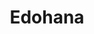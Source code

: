 ---
layout: place
title: "Edohana"
permalink: /texas/irving/edohana.html
stateAbbr: TX
stateName: Texas
cityName: Irving
place_id: ChIJL4xCiDUoTIYRF-HBWE5g-08
photos:
  - name: >-
      places/ChIJL4xCiDUoTIYRF-HBWE5g-08/photos/AeeoHcL-1DaoREx4J3KUHTGWtj6Pg4NRi8Q41LdM6HQxDJ870gPW6LT4CKR1tquyvruHRyud9euKIRZx7MHgbSeo1pXfvwWPUTSD34dmYAMkbh4LgnEeCQXx-lMlTliBr5VUyH5lTpEOozTYSXAk2Ul-VEdQyBCki_kVStGsjwcVANhGhFqZUJr6ptqIAXcnG7_SJEiEY03cSDf55wI2ZkFn8rbganjTWT55YGMVsrXQG-QkmHcylVBAJNGXwL-zrbYT7muAVYAyxGstSE21m6dmdk7Hi2zfhcXF40W3h40PQnshC5dkp6DB3DqBW7HqUkWOSH_9UGn0xmEprfVaFjqFhKGq7fqSqP189xTKsK02LtpmVmw_PoFX06PgISD9qTZD1VCL93yrc_EegwbRhomlKTMHITlicUvLCAs4xZj-F2iiGQ
    widthPx: 4032
    heightPx: 2297
    authorAttributions:
      - displayName: JPN Reddy
        uri: https://maps.google.com/maps/contrib/117408715030546098877
        photoUri: >-
          https://lh3.googleusercontent.com/a-/ALV-UjWqFGIae1sRo1X-laG4ONcQEJ27EEjAj5hYqOniqf1KVsB3dl5FeQ=s100-p-k-no-mo
    flagContentUri: >-
      https://www.google.com/local/imagery/report/?cb_client=maps_api_places.places_api&image_key=!1e10!2sCIHM0ogKEICAgICkooLPIw&hl=en-US
    googleMapsUri: >-
      https://www.google.com/maps/place//data=!3m4!1e2!3m2!1sCIHM0ogKEICAgICkooLPIw!2e10!4m2!3m1!1s0x864c283588428c2f:0x4ffb604e58c1e117
  - name: >-
      places/ChIJL4xCiDUoTIYRF-HBWE5g-08/photos/AeeoHcJOlCiP4zrpWPbO5ah9tWQajR0gia6_SRrQ1Mb9mWhe9UTgYeApGus-wAl4ziKTuPYOxnA5-ioNFg9liiqA5NJ7e5yPpldoXDpkC7Zo5LQLifz5DlYO1WTlh8cwf7PqbUDtzfizof1bJU1cyIGS_8EqPOdDLyc-4OKeB9Da5uIh73jqtTVYqgIo7bQNmEOxEe4THwS4PRKZXiqh8X0pODK_nJDtP1ALR0zfdiD9V22XxAQACbGIVEOuWeTS4dBv-mMaTIPWGGGtBy4i7hY0GAplIjxzIeT_5h7uWCqbxDtND93fyRk6cvYDs-P34BxwXaDfDKfISt9qXrMiZtjn-OB7ADya72wiT5RWQufbj_49ulSHTRWGzY1oCS4Km_WUJIxfo1ARF-2pvZburL3H_13pwvc-wb0p6wmEbVCWlh-JBd1i
    widthPx: 4032
    heightPx: 3024
    authorAttributions:
      - displayName: Markus Impola
        uri: https://maps.google.com/maps/contrib/115346599585764189671
        photoUri: >-
          https://lh3.googleusercontent.com/a-/ALV-UjU3z1wMeJIFs2m3OqylTAfFuzw3ZHYjEsna0DQmfQijvbTaWl3uqA=s100-p-k-no-mo
    flagContentUri: >-
      https://www.google.com/local/imagery/report/?cb_client=maps_api_places.places_api&image_key=!1e10!2sCIHM0ogKEICAgIDE1uO85QE&hl=en-US
    googleMapsUri: >-
      https://www.google.com/maps/place//data=!3m4!1e2!3m2!1sCIHM0ogKEICAgIDE1uO85QE!2e10!4m2!3m1!1s0x864c283588428c2f:0x4ffb604e58c1e117
  - name: >-
      places/ChIJL4xCiDUoTIYRF-HBWE5g-08/photos/AeeoHcL4T8Dv5cJHfReC0HN81_W2SV7CdQyZwOm9q1u0oQpUgtEvl_JZepBv2FIGJ4GPrOWOYhVUi13hVvUK_R_y-TJXx6qH_zMU5JWl0fXaGeEkMS3vqDCJlOPVQfVSVNKLKY6YlW8eMxB9GkXwf8ou6u1DAQ9NhF0abtHgBePjCvYiSyZjQ_N-hLRw2MGZIELtp8-jCL_VdTZ1Hbho5WaMSgzIUYEIQarG4jfgeXORl7V18ekVYLs1_4g0O0od9mtCpnQtFvX7UYky-3PminF0PP4EMX75xiN9r6Vgt1VCATHQFI2351jMHCAEu0C3IrGM8TVbWDHHv0DEvSwIfMKuv_eUl-1eBuCvP0fjbbNkJR4yLgr8NkrBV853GOFQ6KDhRwdC_dyY8B0DtqBsT9IprbS_fO5lcQUlcSd0YYzznLgbUWA
    widthPx: 3024
    heightPx: 4032
    authorAttributions:
      - displayName: Lea D’Jock
        uri: https://maps.google.com/maps/contrib/105578330554003539579
        photoUri: >-
          https://lh3.googleusercontent.com/a-/ALV-UjUGgmIouWgC_PbWlXIq54INg6nM-6qf5W-6Pa4Mo_teXQkCh27-=s100-p-k-no-mo
    flagContentUri: >-
      https://www.google.com/local/imagery/report/?cb_client=maps_api_places.places_api&image_key=!1e10!2sCIHM0ogKEICAgICn6qal0gE&hl=en-US
    googleMapsUri: >-
      https://www.google.com/maps/place//data=!3m4!1e2!3m2!1sCIHM0ogKEICAgICn6qal0gE!2e10!4m2!3m1!1s0x864c283588428c2f:0x4ffb604e58c1e117
  - name: >-
      places/ChIJL4xCiDUoTIYRF-HBWE5g-08/photos/AeeoHcIcHudjoHMlJYuR_nm4P0c8Zs6bMmRf82KdzGRVnxJuQop2bH67GGxeVdugztVBeUtazea_cqxqc4fY1CYeZ8kY6whTxAvfaJF0Uf62eO6JQfGBFRZBE8ATaKSg7nUnzVOtK-wLiFfwReH6iIGHrwYQTOIpxBQgRiyH6iraq9biBggZbB9rkFkqQ6YVGSnxsE9vzxN9kD8kPlz0tHFTJ9FiI_luyNOQ1QRTXxreZBhsAfigWo9D1wR8Nj7BEtGYfCa0MlwVhPugpJfWEO6neZDicIvhkjbFcNS42oI9sHnM60ARDBkJ4yBJLjaidu8qg2ae9WzEVgVUEZxuaxWcpaVI4M-z4o1mmvR6NREA1sjGLcDmYtcizzOd1JWiTeLr19bEUxyDup1zmCY1LEhzYuHTARB90EAtS2hAaYCV98qf3Q
    widthPx: 3024
    heightPx: 4032
    authorAttributions:
      - displayName: Adilene Galicia
        uri: https://maps.google.com/maps/contrib/110619260733972293970
        photoUri: >-
          https://lh3.googleusercontent.com/a-/ALV-UjXMILa5hjMi29FSML6-P9YfSphy5EvEXlYAuou-BE2jj4wESUJD_A=s100-p-k-no-mo
    flagContentUri: >-
      https://www.google.com/local/imagery/report/?cb_client=maps_api_places.places_api&image_key=!1e10!2sCIHM0ogKEICAgID__7-XUQ&hl=en-US
    googleMapsUri: >-
      https://www.google.com/maps/place//data=!3m4!1e2!3m2!1sCIHM0ogKEICAgID__7-XUQ!2e10!4m2!3m1!1s0x864c283588428c2f:0x4ffb604e58c1e117
  - name: >-
      places/ChIJL4xCiDUoTIYRF-HBWE5g-08/photos/AeeoHcLTGNqAVxdPzlQPIEbICVfs4MRhcbmvXnSfGkulwuxzg6JvBiT52WBkTKmXegzxioF-NgT8eIsDc5P1ZcyzeQdOUkkJJHpmGCCL_w5JWV0IEP5tQYG1KUsYkmKA3ImKqQT6GSIz2J2qEZDK0FO-KVmPYPN8zRxydlKAolKdw5QwGOyTfcy1UT_M4Ylbtxzd2CKSXXvJc1i00n6kKARX-DFD-Q19cnonRZMTutCBju6PxnPrNbmfivcRYD6qRYNuhdYc7uW6FQFteP5ae0KgHRfbszDapJkcjLbaAzKyVT2Zx6Z2dp1yogAFrC3KTKb-yLGVDYfmdbufdqzarkbeSTsSgPoxzJf9kgQ8Qr4p62eMFZoRuf-Qydo7n1rRvPGGTFs-UHWWf75i77lsDUTTpg6ylXUXtiD6wuMZR5Ju4O0zPQ
    widthPx: 4032
    heightPx: 3024
    authorAttributions:
      - displayName: ShimPD
        uri: https://maps.google.com/maps/contrib/114737327977957498652
        photoUri: >-
          https://lh3.googleusercontent.com/a-/ALV-UjX5RtzgkuazZ7nqO_8Ba5-ALiOH_vksYt-o34IgvYpHWKuzGKthSg=s100-p-k-no-mo
    flagContentUri: >-
      https://www.google.com/local/imagery/report/?cb_client=maps_api_places.places_api&image_key=!1e10!2sCIHM0ogKEICAgMCIjv__TA&hl=en-US
    googleMapsUri: >-
      https://www.google.com/maps/place//data=!3m4!1e2!3m2!1sCIHM0ogKEICAgMCIjv__TA!2e10!4m2!3m1!1s0x864c283588428c2f:0x4ffb604e58c1e117
  - name: >-
      places/ChIJL4xCiDUoTIYRF-HBWE5g-08/photos/AeeoHcLZ8pWjA04YFotid80yrV0EIHEkTpaOf4zG3-ADLs2hBFPfKe3B27pTddeicgMqcGPHtKZlqxPdv14gkkWGOS3xwUIn3nVtvURa9V5gmuB3h0Q6W4yLxmaWVYhJxx3YtB2I9wSmCdfPie5lKeyS5qnSR273kmfH2gCKtI1T7Ip9zSh24tEK6Ja8EnUQX55Zt80U88Vz-C6EBaM7ck9BC1w1wV_11C5BOvWBv_dSSYjE1yG8SpEyviW9D16slOo1yjapTdGGX_VFxCMwtpO5X8Zi27IRkjhPPeA7ODosdOUxWcgaoDwWiufdHyvmDR-ynoAPd4tmDq3XdOFLD-5NEXyRn17K9O5_3Kz_5i-pc4cb9CLPXc9W5_Qdu523ZMo4uIIABdPui3AMhKxuxRcB6owkL6o7q4EA9KRphhInQaD2ZzsK
    widthPx: 1920
    heightPx: 1080
    authorAttributions:
      - displayName: laxman Thapa
        uri: https://maps.google.com/maps/contrib/114557302389828083424
        photoUri: >-
          https://lh3.googleusercontent.com/a-/ALV-UjUhj4_2FbL9H9mA6UKCm7t9uOBwchEC3ZUIKkgJnXlAVQ_MMP9T=s100-p-k-no-mo
    flagContentUri: >-
      https://www.google.com/local/imagery/report/?cb_client=maps_api_places.places_api&image_key=!1e10!2sCIHM0ogKEICAgICM5tjO2wE&hl=en-US
    googleMapsUri: >-
      https://www.google.com/maps/place//data=!3m4!1e2!3m2!1sCIHM0ogKEICAgICM5tjO2wE!2e10!4m2!3m1!1s0x864c283588428c2f:0x4ffb604e58c1e117
  - name: >-
      places/ChIJL4xCiDUoTIYRF-HBWE5g-08/photos/AeeoHcIdtJ1f9gKy2lCetSRq7ss0UBvApTLxCcPONHy9I8mVk9S2X9HwSVaTqY-jS9nh2bxQ6_juBbMAhOfy0o3yZxH6nXuA9XqFhL4epeSLK0EmCH0cD5OiIFfuhrieQHiEyal3p1R_HMoJUOJ4I_K6EYle9kvgli2sT3b7Nbe17xNQ8uM45kAdQVA_xBvoL8y-rRKAZWjNs4evn4LHGj8bJrY2E2uK8j2VuaE4QW3aTT5gGXyqysVXSJp3JIwWf8X8RlgeydIIxLgWWaqEpuklQKH1xms8Ky7UB2Our5ZcV1DN7Tb1tjVuNTRiRcVDJUG86DLW6nuUruj5XrHsqjxqTMwzSzrwz--MAPI0LJ8L4rdUzHNBRxnxnB5g-hASLt0SX94tdMp66ocpWcI6A-_npWW1ftXMSGe_f5aB-GQf1du83-Qd
    widthPx: 715
    heightPx: 953
    authorAttributions:
      - displayName: Sovita Dahal
        uri: https://maps.google.com/maps/contrib/111400431419362407818
        photoUri: >-
          https://lh3.googleusercontent.com/a-/ALV-UjWdaMa1gPjeO0Qx3fWq6KdPEM1N4QAyndr6zN4EUFl3x29DgZ8Ong=s100-p-k-no-mo
    flagContentUri: >-
      https://www.google.com/local/imagery/report/?cb_client=maps_api_places.places_api&image_key=!1e10!2sCIHM0ogKEICAgIDPqtTl1AE&hl=en-US
    googleMapsUri: >-
      https://www.google.com/maps/place//data=!3m4!1e2!3m2!1sCIHM0ogKEICAgIDPqtTl1AE!2e10!4m2!3m1!1s0x864c283588428c2f:0x4ffb604e58c1e117
  - name: >-
      places/ChIJL4xCiDUoTIYRF-HBWE5g-08/photos/AeeoHcLCNZVnkDxllkzq2XqfhcjTDVa6DZtK8NjlQALPpFs3myHVeOBbH1s7oWPwn8MB8s_Gq09fwYlxc_iM6ZTzY0r1bA8TVgOC-RfsJwccGACb1vfMzWmOTsP1X14-stChoIQ5rT1SQ__DiMhHm77grhDvzuUy0fUBrXnUcL8iN79JpUoMldIjGTUHM9ol9heMEBGR8jZNI6bzRF9aoP-a2lY4QodloRXDlfrzgQmdqkzPfmHmRd9BPnGlLKhkmIWzdmCzaggbs9-nVEvKNpH6HmDdB2kK_ggPhtSwg9ttPtoENCUJUO5ql7hmKe1Tl11MYV1IWm5ul25zpMnPOBpqHoaq9bghls_Gv5l3EkHD8ZsIDPiNYRkMz9wev5pRgRWQSwzznPYiu1hpC5mmqo1_QHo_EKBPDJRkoXWwtOLwv8sFBDH3
    widthPx: 3932
    heightPx: 2228
    authorAttributions:
      - displayName: J D
        uri: https://maps.google.com/maps/contrib/112421735990694155152
        photoUri: >-
          https://lh3.googleusercontent.com/a-/ALV-UjU9OVjkikz3IA1szw5vc5WfToql4JJUmrrRWGl_tHCSAHWDMgbzsw=s100-p-k-no-mo
    flagContentUri: >-
      https://www.google.com/local/imagery/report/?cb_client=maps_api_places.places_api&image_key=!1e10!2sCIHM0ogKEICAgIC7tZGN1gE&hl=en-US
    googleMapsUri: >-
      https://www.google.com/maps/place//data=!3m4!1e2!3m2!1sCIHM0ogKEICAgIC7tZGN1gE!2e10!4m2!3m1!1s0x864c283588428c2f:0x4ffb604e58c1e117
  - name: >-
      places/ChIJL4xCiDUoTIYRF-HBWE5g-08/photos/AeeoHcJ9mOVdr63j5c8gzjca9AKvs2vvnZNfVf9oKkbiaHZjzaGsFpOMp5a2IckWpu5vrT5PdENzqL1hJNCaXQRIfmvYTolBytpv4syFNTCU6pmMfxS7v7OWRCDsmNjwXKW2MJmK7R6wO3fSQYackgn9H1ThgOffPSMZ-mbIW0pzrsv7RMMfELN5OBekcAn7BV5JN8bAdSuruhI_pcxO8AkoPsLfN5LjRCjpAbIZZXlZvvQpoWxrCkFwnYx0JGt0EN3WoOcR2cp_hD3nvNwLVWG1z8d1VHd3I_NuIXpN2nSLJsqGN2rrn-Yd5scR_0k36XkqAtn_VVRzNttOsFEVWq-0KGIb2SVK-UHQ4tOg1kqqWUA1pr_e803B2EoSfRz8feip6YEg7EBtVPXzWG5UmZDxsS66fIIPXO4F5255FWc2FCU
    widthPx: 3024
    heightPx: 4032
    authorAttributions:
      - displayName: Samuel Vongor,Jr
        uri: https://maps.google.com/maps/contrib/111957998842631119335
        photoUri: >-
          https://lh3.googleusercontent.com/a-/ALV-UjX7jGgRV4SU_9njofY4PQNGRaa6ymG8eCQX5Earp7E1o5qYuncn=s100-p-k-no-mo
    flagContentUri: >-
      https://www.google.com/local/imagery/report/?cb_client=maps_api_places.places_api&image_key=!1e10!2sCIHM0ogKEICAgIDty9_zEg&hl=en-US
    googleMapsUri: >-
      https://www.google.com/maps/place//data=!3m4!1e2!3m2!1sCIHM0ogKEICAgIDty9_zEg!2e10!4m2!3m1!1s0x864c283588428c2f:0x4ffb604e58c1e117
  - name: >-
      places/ChIJL4xCiDUoTIYRF-HBWE5g-08/photos/AeeoHcLDzuXIR0k53iIeXgeC6Xdtof8rSImCqjFr-d5z8j-cnUyPUK6YFirgRVSnRc3pz2_BocW96l-ZO-RfntOXEpIExyDV6z5UqjVhTHBf__JZgXye8GhdtmL9yT4KDyS9qHC1t0ZyDC_RuRPf5y2s4bzS2JPjUNlnDbukFGH0KUoDMcyHw-ENy-4pF2DvJM3zyD1DbN0L4zzdroYKUB6qN0H4Dmd-3HP09WTL31QFbfyd9YSeSDQW4KFwcvtVXxvsywL2r9RrG6gz8H9JbT5sFrWhRT6kzs97sriM-neywwc_ZoT47SSWbRCXrl-fPqdlbQlWWN-tGkHrVoCBkh2wxAvdMpUukBVZbXVEjksjE1hCAqvDIFJQhC22c0OFcuTJ-dkXwVC7HOFk7JTB1RQsu6j-SeqtCIcqWIRUwb50tzqcYg
    widthPx: 3024
    heightPx: 4032
    authorAttributions:
      - displayName: Misti Doud
        uri: https://maps.google.com/maps/contrib/112861116702351828300
        photoUri: >-
          https://lh3.googleusercontent.com/a-/ALV-UjXvOGR1XLG4mSi2W8USx5EsszaXDiH8tIAm2XLD9ro06GqkfMtohg=s100-p-k-no-mo
    flagContentUri: >-
      https://www.google.com/local/imagery/report/?cb_client=maps_api_places.places_api&image_key=!1e10!2sCIHM0ogKEICAgICB9JOVIg&hl=en-US
    googleMapsUri: >-
      https://www.google.com/maps/place//data=!3m4!1e2!3m2!1sCIHM0ogKEICAgICB9JOVIg!2e10!4m2!3m1!1s0x864c283588428c2f:0x4ffb604e58c1e117
address: '7447 N MacArthur Blvd #140, Irving, TX 75063, USA'
street: '7447 N MacArthur Blvd #140'
city: Irving
state: TX
zip: '75063'
country: USA
neighborhood: Las Colinas
latitude: '32.907720'
longitude: '-96.960843'
accessibility_options:
  wheelchairAccessibleParking: true
  wheelchairAccessibleEntrance: true
  wheelchairAccessibleRestroom: true
  wheelchairAccessibleSeating: true
business_status: OPERATIONAL
name: Edohana
google_maps_links:
  directionsUri: >-
    https://www.google.com/maps/dir//''/data=!4m7!4m6!1m1!4e2!1m2!1m1!1s0x864c283588428c2f:0x4ffb604e58c1e117!3e0
  placeUri: https://maps.google.com/?cid=5763306037763498263
  writeAReviewUri: >-
    https://www.google.com/maps/place//data=!4m3!3m2!1s0x864c283588428c2f:0x4ffb604e58c1e117!12e1
  reviewsUri: >-
    https://www.google.com/maps/place//data=!4m4!3m3!1s0x864c283588428c2f:0x4ffb604e58c1e117!9m1!1b1
  photosUri: >-
    https://www.google.com/maps/place//data=!4m3!3m2!1s0x864c283588428c2f:0x4ffb604e58c1e117!10e5
primary_type: Sushi Restaurant
opening_hours:
  regular: null
  current: null
secondary_opening_hours:
  regular:
    weekdayDescriptions: null
    type: null
  current:
    weekdayDescriptions: null
    type: null
phone: null
price_level: null
price_range: null
rating: null
rating_count: 0
website: null
description: null
reviews: null
parking_options: null
payment_options: null
allow_dogs: null
curbside_pickup: null
delivery: null
dine_in: null
good_for_children: null
good_for_groups: null
good_for_sports: null
live_music: null
menu_for_children: null
outdoor_seating: null
reservable: null
restroom: null
serves_beer: null
serves_breakfast: null
serves_brunch: null
serves_cocktails: null
serves_coffee: null
serves_dinner: null
serves_dessert: null
serves_lunch: null
serves_vegetarian_food: null
serves_wine: null
takeout: null

---